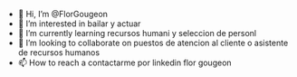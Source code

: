 - 👋 Hi, I’m @FlorGougeon
- 👀 I’m interested in  bailar y actuar
- 🌱 I’m currently learning  recursos humani y seleccion de personl
- 💞️ I’m looking to collaborate on  puestos de atencion al cliente o asistente de recursos humanos
- 📫 How to reach  a contactarme por linkedin flor gougeon 

<!---
FlorGougeon/FlorGougeon is a ✨ special ✨ repository because its `README.md` (this file) appears on your GitHub profile.
You can click the Preview link to take a look at your changes.
--->
